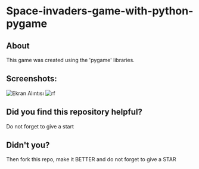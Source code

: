 # Space-invaders-game-with-python-pygame

## About
This game was created using the 'pygame' libraries.

## Screenshots:
![Ekran Alıntısı](https://user-images.githubusercontent.com/115498182/226124366-3f0c48bd-4993-4f0d-8d06-f7a08513a7a6.PNG)
![rf](https://user-images.githubusercontent.com/115498182/226124371-30f60dfb-38f8-429c-a48b-0c0930c22d9d.PNG)

## Did you find this repository helpful?
Do not forget to give a start

## Didn't you?
Then fork this repo, make it BETTER and do not forget to give a STAR
